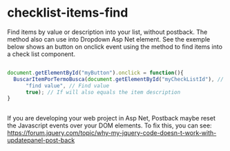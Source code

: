 # checklist-items-find
Find items by value or description into your list, without postback. The method also can use into Dropdown Asp Net element. See the exemple below shows an button on onclick event using the method to find items into a check list component.

```javascript

document.getElementById("myButton").onclick = function(){
  BuscarItemPorTermoBusca(document.getElementById("myCheckListId"), // Your list, can be a checklist, radiolist ...
      "find value", // Find value
      true); // If will also equals the item description
}
  
```

If you are developing your web project in Asp Net, Postback maybe reset the Javascript events over your DOM elements. To fix this, you can see: https://forum.jquery.com/topic/why-my-jquery-code-doesn-t-work-with-updatepanel-post-back
